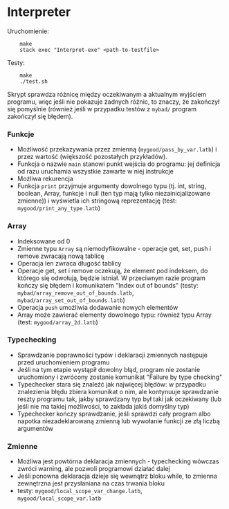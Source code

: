 # Interpreter

Uruchomienie:
```
    make
    stack exec "Interpret-exe" <path-to-testfile>  
```
Testy:
```
    make
    ./test.sh
```
Skrypt sprawdza różnicę między oczekiwanym a aktualnym wyjściem programu, więc jeśli nie pokazuje żadnych różnic, 
to znaczy, że zakończył się pomyślnie (również jeśli w przypadku testów z `mybad/` program zakończył się błędem).

### Funkcje
 - Możliwość przekazywania przez zmienną (`mygood/pass_by_var.latb`) i przez wartość (większość pozostałych przykładów).
 - Funkcja o nazwie `main` stanowi punkt wejścia do programu: jej definicja od razu uruchamia wszystkie zawarte w niej instrukcje
 - Możliwa rekurencja
 - Funkcja `print` przyjmuje argumenty dowolnego typu (tj. int, string, boolean, Array, funkcje i null 
 (ten typ mają tylko niezainicjalizowane zmienne)) i wyświetla ich stringową reprezentację (test: `mygood/print_any_type.latb`)
 
### Array
- Indeksowane od 0
- Zmienne typu `Array` są niemodyfikowalne - operacje get, set, push i remove zwracają nową tablicę
- Operacja len zwraca długość tablicy
- Operacje get, set i remove oczekują, że element pod indeksem, do którego się odwołują, będzie istniał. 
W przeciwnym razie program kończy się błędem i komunikatem "Index out of bounds" (testy: `mybad/array_remove_out_of_bounds.latb`, `mybad/array_set_out_of_bounds.latb`)
- Operacja `push` umożliwia dodawanie nowych elementów
- Array może zawierać elementy dowolnego typu: również typu Array (test: `mygood/array_2d.latb`)    
 
### Typechecking
- Sprawdzanie poprawności typów i deklaracji zmiennych następuje przed uruchomieniem programu
- Jeśli na tym etapie wystąpił dowolny błąd, program nie zostanie uruchomiony i zwrócony zostanie komunikat "Failure by type checking"
- Typechecker stara się znaleźć jak najwięcej błędów: w przypadku znalezienia błędu zbiera komunikat o nim, 
ale kontynuuje sprawdzanie reszty programu tak, jakby sprawdzany typ był taki jak oczekiwany 
(lub jeśli nie ma takiej możliwości, to zakłada jakiś domyślny typ)
- Typechecker kończy sprawdzanie, jeśli sprawdzi cały program albo napotka niezadeklarowaną zmienną 
lub wywołanie funkcji ze złą liczbą argumentów

### Zmienne
- Możliwa jest powtórna deklaracja zmiennych - typechecking wówczas zwróci warning, ale pozwoli programowi działać dalej
- Jeśli ponowna deklaracja dzieje się wewnątrz bloku while, to zmienna zewnętrzna jest przysłaniana na czas trwania bloku
- testy: `mygood/local_scope_var_change.latb`, `mygood/local_scope_var.latb`



